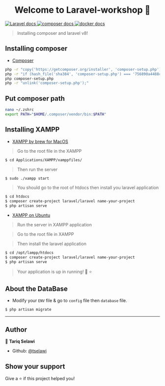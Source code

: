 <h1 align="center">Welcome to Laravel-workshop 👋</h1>
<p>
<a href="https://laravel.com/" target="_blank">
    <img alt="Laravel docs" src="https://img.shields.io/badge/laravel-php-red.svg" />
  </a>
  <a href="https://getcomposer.org/download/" target="_blank">
    <img alt="composer docs" src="https://img.shields.io/badge/composer-yes-green.svg" />
  </a>
  <a href="https://xammp.com" target="_blank">
    <img alt="docker docs" src="https://img.shields.io/badge/xampp-yes-orange.svg" />
  </a>
  </p>

  > Installing composer and laravel v8!

## Installing composer
- [Composer](https://getcomposer.org/download/)
```sh
php -r "copy('https://getcomposer.org/installer', 'composer-setup.php');"
php -r "if (hash_file('sha384', 'composer-setup.php') === '756890a4488ce9024fc62c56153228907f1545c228516cbf63f885e036d37e9a59d27d63f46af1d4d07ee0f76181c7d3') { echo 'Installer verified'; } else { echo 'Installer corrupt'; unlink('composer-setup.php'); } echo PHP_EOL;"
php composer-setup.php
php -r "unlink('composer-setup.php');"
```

## Put composer path
```sh 
nano ~/.zshrc
export PATH="$HOME/.composer/vendor/bin:$PATH"
```

## Installing XAMPP
- [XAMPP by brew for MacOS](https://formulae.brew.sh/cask/xampp)
> Go to the root file in the XAMPP

```sh
$ cd Applications/XAMPP/xamppfiles/ 
 ```
> Then run the server

```sh
$ sudo ./xampp start 
 ```
> You should go to the root of htdocs then install you laravel application
```sh
$ cd htdocs
$ composer create-project laravel/laravel name-your-project
$ php artisan serve
```
- [XAMPP on Ubuntu](https://phoenixnap.com/kb/how-to-install-xampp-on-ubuntu)
>Run the server in XAMPP application

> Go to the root file in XAMPP

> Then install the laravel application
```sh
$ cd /opt/lampp/htdocs 
$ composer create-project laravel/laravel name-your-project
$ php artisan serve
```
> Your application is up in running! 💫 ⭐️

## About the DataBase
- Modify your `ENV` file & go to `config` file then `database` file.

```sh
$ php artisan migrate
```
***
## Author

👤 **Tariq Selawi**

* Github: [@tselawi](https://github.com/tselawi)

## Show your support

Give a ⭐️ if this project helped you!


